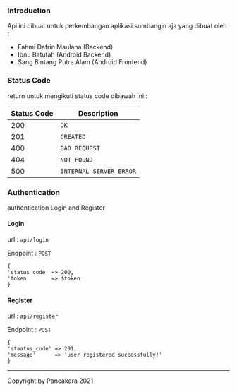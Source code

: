 ### Introduction

Api ini dibuat untuk perkembangan aplikasi sumbangin aja yang dibuat oleh :

- Fahmi Dafrin Maulana (Backend)
- Ibnu Batutah (Android Backend)
- Sang Bintang Putra Alam (Android Frontend)

### Status Code

return untuk mengikuti status code dibawah ini : 

| Status Code | Description             |
| ----------- | ----------------------- |
| 200         | `OK`                    |
| 201         | `CREATED`               |
| 400         | `BAD REQUEST`           |
| 404         | `NOT FOUND`             |
| 500         | `INTERNAL SERVER ERROR` |



### Authentication

authentication Login and Register

#### Login

url : `api/login`

Endpoint : `POST`

```shell
{
'status_code' => 200,
'token'       => $token
}
```

#### Register

url : `api/register`

Endpoint : `POST`

```shell
{
'staatus_code' => 201,
'message'      => 'user registered successfully!'
}
```



------

Copyright by Pancakara 2021
